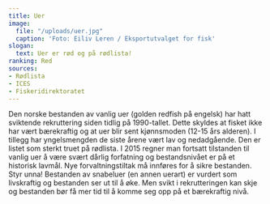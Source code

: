 ```yaml
---
title: Uer
image:
  file: "/uploads/uer.jpg"
  caption: 'Foto: Eiliv Leren / Eksportutvalget for fisk'
slogan: 
  text: Uer er rød og på rødlista!
ranking: Red
sources:
- Rødlista
- ICES
- Fiskeridirektoratet
---
```


Den norske bestanden av vanlig uer (golden redfish på engelsk) har hatt sviktende rekruttering siden tidlig på 1990-tallet. Dette skyldes at fisket ikke har vært bærekraftig og at uer blir sent kjønnsmoden (12-15 års alderen). I tillegg har yngelsmengden de siste årene vært lav og nedadgående. Den er listet som sterkt truet på rødlista. I 2015 regner man fortsatt tilstanden til vanlig uer å være svært dårlig forfatning og bestandsnivået er på et historisk lavmål. Nye forvaltningstiltak må innføres for å sikre bestanden. Styr unna! Bestanden av snabeluer (en annen uerart) er vurdert som livskraftig og bestanden ser ut til å øke. Men svikt i rekrutteringen kan skje og bestanden bør få mer tid til å komme seg opp på et bærekraftig nivå.